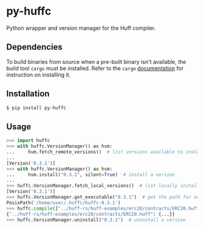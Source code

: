 # py-huffc

Python wrapper and version manager for the Huff compiler.

## Dependencies

To build binaries from source when a pre-built binary isn't available, the build tool `cargo` must be installed. Refer to the `cargo`
[documentation](https://doc.rust-lang.org/cargo/) for instruction on installing it.

## Installation

```bash
$ pip install py-huffc
```

## Usage

```python
>>> import huffc
>>> with huffc.VersionManager() as hvm:
...     hvm.fetch_remote_versions()  # list versions available to install
...
[Version('0.3.1')]
>>> with huffc.VersionManager() as hvm:
...     hvm.install("0.3.1", silent=True)  # install a version
...
>>> huffc.VersionManager.fetch_local_versions()  # list locally installed versions
[Version('0.3.1')]
>>> huffc.VersionManager.get_executable("0.3.1")  # get the path for an installed binary
PosixPath('/home/user/.huffc/huffc-0.3.1')
>>> huffc.compile(["../huff-rs/huff-examples/erc20/contracts/ERC20.huff"], version="0.3.1")  # compile a list of contracts
{"../huff-rs/huff-examples/erc20/contracts/ERC20.huff": {...}}
>>> huffc.VersionManager.uninstall("0.3.1")  # uninstall a version
```
